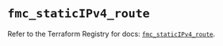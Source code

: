 # `fmc_staticIPv4_route`

Refer to the Terraform Registry for docs: [`fmc_staticIPv4_route`](https://registry.terraform.io/providers/ciscodevnet/fmc/1.5.2/docs/resources/static_i_pv4_route).
